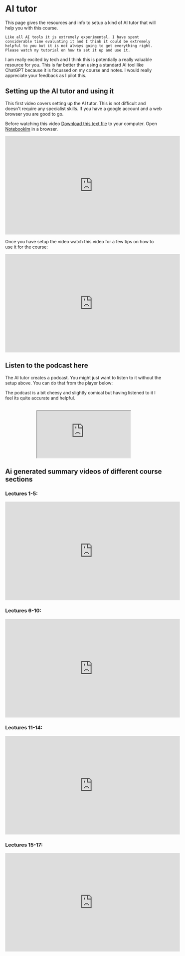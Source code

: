 # AI tutor

This page gives the resources and info to setup a kind of AI tutor that will help you with this course. 

```{warning}
Like all AI tools it is extremely experimental. I have spent considerable time evaluating it and I think it could be extremely helpful to you but it is not always going to get everything right. Please watch my tutorial on how to set it up and use it. 
```

I am really excited by tech and I think this is potentially a really valuable resource for you. This is far better than using a standard AI tool like ChatGPT because it is focussed on my course and notes. I would really appreciate your feedback as I pilot this. 

## Setting up the AI tutor and using it

This first video covers setting up the AI tutor. This is not difficult and doesn't require any specialist skills. If you have a google account and a web browser you are good to go.

Before watching this video <a href="https://phys3009.github.io/content/info_course/resources/notebooklm.txt">Download this text file</a> to your computer. Open <a href="https://notebooklm.google/">Notebooklm</a> in a browser.

<div style="text-align: center;">
<iframe width="560" height="315" src="https://youtu.be/akJHddhKDrM" title="YouTube video player" frameborder="0" allow="accelerometer; autoplay; clipboard-write; encrypted-media; gyroscope; picture-in-picture; web-share" referrerpolicy="strict-origin-when-cross-origin" allowfullscreen></iframe>
</div>

Once you have setup the video watch this video for a few tips on how to use it for the course:

<div style="text-align: center;">
<iframe width="560" height="315" src="https://youtu.be/Jg6lP2fTDwU" title="YouTube video player" frameborder="0" allow="accelerometer; autoplay; clipboard-write; encrypted-media; gyroscope; picture-in-picture; web-share" referrerpolicy="strict-origin-when-cross-origin" allowfullscreen></iframe>
</div>


<!--
<video width="80%" controls>
  <source src="https://www.nottingham.ac.uk/~ppzmis/phys3009/videos/ai.mp4" type="video/mp4">
  Your browser does not support the video tag.
</video>
-->
</div>


## Listen to the podcast here

The AI tutor creates a podcast. You might just want to listen to it without the setup above. You can do that from the player below:

The podcast is a bit cheesy and slightly comical but having listened to it I feel its quite accurate and helpful.

<br>
<div style="text-align: center;">
<iframe src="https://unixweb.nottingham.ac.uk/~ppzmis/phys3009/videos/PHYS3009_aipodcast.wav" style="display: block; margin: 0 auto;"></iframe>
</div>

## Ai generated summary videos of different course sections

### Lectures 1-5:

<div style="text-align: center;">
<iframe width="560" height="315" src="https://youtu.be/Jg6lP2fTDwU" title="YouTube video player" frameborder="0" allow="accelerometer; autoplay; clipboard-write; encrypted-media; gyroscope; picture-in-picture; web-share" referrerpolicy="strict-origin-when-cross-origin" allowfullscreen></iframe>
</div>

### Lectures 6-10:

<div style="text-align: center;">
<iframe width="560" height="315" src="https://youtu.be/Jg6lP2fTDwU" title="YouTube video player" frameborder="0" allow="accelerometer; autoplay; clipboard-write; encrypted-media; gyroscope; picture-in-picture; web-share" referrerpolicy="strict-origin-when-cross-origin" allowfullscreen></iframe>
</div>

### Lectures 11-14:

<div style="text-align: center;">
<iframe width="560" height="315" src="https://youtu.be/Jg6lP2fTDwU" title="YouTube video player" frameborder="0" allow="accelerometer; autoplay; clipboard-write; encrypted-media; gyroscope; picture-in-picture; web-share" referrerpolicy="strict-origin-when-cross-origin" allowfullscreen></iframe>
</div>

### Lectures 15-17:

<div style="text-align: center;">
<iframe width="560" height="315" src="https://youtu.be/Jg6lP2fTDwU" title="YouTube video player" frameborder="0" allow="accelerometer; autoplay; clipboard-write; encrypted-media; gyroscope; picture-in-picture; web-share" referrerpolicy="strict-origin-when-cross-origin" allowfullscreen></iframe>
</div>